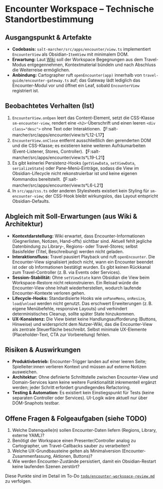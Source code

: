 # Encounter Workspace – Technische Standortbestimmung

## Ausgangspunkt & Artefakte
- **Codebasis:** `salt-marcher/src/apps/encounter/view.ts` implementiert `EncounterView` als Obsidian-`ItemView` mit minimalem DOM.
- **Erwartung:** Laut [Wiki](../wiki/Encounter.md) soll der Workspace Begegnungen aus dem Travel-Modus entgegennehmen, Kontextmaterial bündeln und nach Abschluss die Weiterreise ermöglichen.
- **Anbindung:** Cartographer ruft `openEncounter(app)` innerhalb von `travel-guide/encounter-gateway.ts` auf; das Gateway lädt lediglich das Encounter-Modul vor und öffnet ein Leaf, sobald `EncounterView` registriert ist.

## Beobachtetes Verhalten (Ist)
1. `EncounterView.onOpen` leert das Content-Element, setzt die CSS-Klasse `sm-encounter-view`, rendert eine `<h2>`-Überschrift und einen leeren `<div class="desc">` ohne Text oder Interaktionen.【F:salt-marcher/src/apps/encounter/view.ts†L12-L17】
2. `EncounterView.onClose` entfernt ausschließlich den gerenderten DOM und die CSS-Klasse; es existieren keine weiteren Aufräumarbeiten (Event-Listener, Stores, Controller).【F:salt-marcher/src/apps/encounter/view.ts†L19-L21】
3. Es gibt keinerlei Persistenz-Hooks (`getViewData`, `setViewData`, `serializeState`) oder Pane-Menü-Einträge, sodass die View im Obsidian-Lifecycle nicht rekonstruierbar ist und keine eigenen Kommandos bereitstellt.【F:salt-marcher/src/apps/encounter/view.ts†L6-L21】
4. In `src/app/css.ts` oder anderen Stylesheets existiert kein Styling für `sm-encounter-view`; der CSS-Hook bleibt wirkungslos, das Layout entspricht Obsidian-Defaults.

## Abgleich mit Soll-Erwartungen (aus Wiki & Architektur)
- **Kontextdarstellung:** Wiki erwartet, dass Encounter-Informationen (Gegnerlisten, Notizen, Hand-offs) sichtbar sind. Aktuell fehlt jegliche Datenbindung zu Library-, Regions- oder Travel-Stores; selbst Basisfelder (Titel, Beschreibung) werden nicht geladen.
- **Interaktionsfluss:** Travel pausiert Playback und ruft `openEncounter`. Die Encounter-View signalisiert jedoch nicht, wann ein Encounter beendet ist oder ob Informationen bestätigt wurden. Es gibt keinen Rückkanal zum Travel-Controller (z. B. via Events oder Services).
- **Session-Stabilität:** Ohne `setViewState` kann Obsidian die View beim Workspace-Restore nicht rekonstruieren. Ein Reload würde die Encounter-View ohne Inhalt wiederherstellen, wodurch laufende Encounter-Kontexte verloren gehen.
- **Lifecycle-Hooks:** Standardisierte Hooks wie `onPaneMenu`, `onResize`, `load`/`unload` werden nicht genutzt. Das erschwert Erweiterungen (z. B. eigene Menübefehle, responsive Layouts) und verhindert deterministisches Cleanup, sollte später State hinzukommen.
- **UX-Konsistenz:** Die View bietet keine Handlungsaufforderung (Buttons, Hinweise) und widerspricht dem Nutzer-Wiki, das die Encounter-View als zentrale Steuerfläche beschreibt. Selbst minimale UX-Elemente (Placeholder-Text, CTA zur Vorbereitung) fehlen.

## Risiken & Auswirkungen
- **Produktivbetrieb:** Encounter-Trigger landen auf einer leeren Seite; Spielleiter:innen verlieren Kontext und müssen auf externe Notizen ausweichen.
- **Architektur:** Ohne definierte Schnittstelle zwischen Encounter-View und Domain-Services kann keine weitere Funktionalität inkrementell ergänzt werden; jeder Schritt erfordert grundlegendes Refactoring.
- **Testing & Automation:** Es existiert kein Einstiegspunkt für Tests (keine separaten Controller oder Services). UI-Logik wäre aktuell nur über DOM-Snaphots testbar.

## Offene Fragen & Folgeaufgaben (siehe TODO)
1. Welche Datenquelle(n) sollen Encounter-Daten liefern (Regions, Library, externe YAML)?
2. Benötigt der Workspace einen Presenter/Controller analog zu Cartographer, um Travel-Callbacks sauber zu verarbeiten?
3. Welche UX-Grundbausteine gelten als Minimalversion (Encounter-Zusammenfassung, Aktionen, Buttons)?
4. Wie werden Encounter-Zustände persistiert, damit ein Obsidian-Restart keine laufenden Szenen zerstört?

Diese Punkte sind im Detail im To-Do [`todo/encounter-workspace-review.md`](../todo/encounter-workspace-review.md) zu verfolgen.
